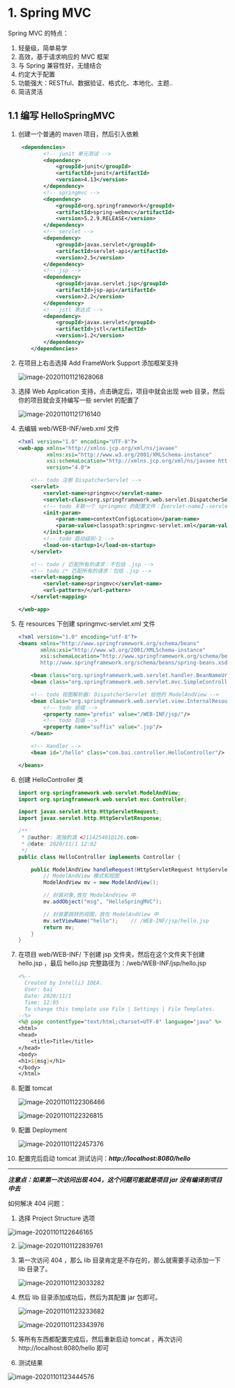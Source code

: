 # 1. Spring MVC

Spring MVC 的特点：

1. 轻量级，简单易学
2. 高效，基于请求响应的 MVC 框架
3. 与 Spring 兼容性好，无缝结合
4. 约定大于配置
5. 功能强大：RESTful、数据验证、格式化、本地化、主题..
6. 简洁灵活

## 1.1 编写 HelloSpringMVC

1. 创建一个普通的 maven 项目，然后引入依赖

   ```xml
   	<dependencies>
           <!-- junit 单元测试 -->
           <dependency>
               <groupId>junit</groupId>
               <artifactId>junit</artifactId>
               <version>4.13</version>
           </dependency>
           <!-- springmvc -->
           <dependency>
               <groupId>org.springframework</groupId>
               <artifactId>spring-webmvc</artifactId>
               <version>5.2.9.RELEASE</version>
           </dependency>
           <!-- servlet -->
           <dependency>
               <groupId>javax.servlet</groupId>
               <artifactId>servlet-api</artifactId>
               <version>2.5</version>
           </dependency>
           <!-- jsp -->
           <dependency>
               <groupId>javax.servlet.jsp</groupId>
               <artifactId>jsp-api</artifactId>
               <version>2.2</version>
           </dependency>
           <!-- jstl 表达式 -->
           <dependency>
               <groupId>javax.servlet</groupId>
               <artifactId>jstl</artifactId>
               <version>1.2</version>
           </dependency>
       </dependencies>
   ```

   

2. 在项目上右击选择 Add FrameWork Support 添加框架支持

   ![image-20201101121628068](SpringMVC文档.assets/image-20201101121628068.png)

3. 选择 Web Application 支持，点击确定后，项目中就会出现 web 目录，然后你的项目就会支持编写一些 servlet 的配置了

   ![image-20201101121716140](SpringMVC文档.assets/image-20201101121716140.png)

4. 去编辑 web/WEB-INF/web.xml  文件

   ```xml
   <?xml version="1.0" encoding="UTF-8"?>
   <web-app xmlns="http://xmlns.jcp.org/xml/ns/javaee"
            xmlns:xsi="http://www.w3.org/2001/XMLSchema-instance"
            xsi:schemaLocation="http://xmlns.jcp.org/xml/ns/javaee http://xmlns.jcp.org/xml/ns/javaee/web-app_4_0.xsd"
            version="4.0">
   
       <!-- todo 注册 DispatcherServlet -->
       <servlet>
           <servlet-name>springmvc</servlet-name>
           <servlet-class>org.springframework.web.servlet.DispatcherServlet</servlet-class>
           <!-- todo 关联一个 springmvc 的配置文件：【servlet-name】-servlet.xml -->
           <init-param>
               <param-name>contextConfigLocation</param-name>
               <param-value>classpath:springmvc-servlet.xml</param-value>
           </init-param>
           <!-- todo 启动级别-1 -->
           <load-on-startup>1</load-on-startup>
       </servlet>
   
       <!-- todo / 匹配所有的请求：不包括 .jsp -->
       <!-- todo /* 匹配所有的请求：包括 .jsp -->
       <servlet-mapping>
           <servlet-name>springmvc</servlet-name>
           <url-pattern>/</url-pattern>
       </servlet-mapping>
   
   </web-app>
   ```

   

5. 在 resources 下创建 springmvc-servlet.xml 文件

   ```xml
   <?xml version="1.0" encoding="utf-8"?>
   <beans xmlns="http://www.springframework.org/schema/beans"
          xmlns:xsi="http://www.w3.org/2001/XMLSchema-instance"
          xsi:schemaLocation="http://www.springframework.org/schema/beans
          http://www.springframework.org/schema/beans/spring-beans.xsd">
   
       <bean class="org.springframework.web.servlet.handler.BeanNameUrlHandlerMapping"/>
       <bean class="org.springframework.web.servlet.mvc.SimpleControllerHandlerAdapter"/>
   
       <!-- todo 视图解析器: DispatcherServlet 给他的 ModelAndView -->
       <bean class="org.springframework.web.servlet.view.InternalResourceViewResolver" id="internalResourceViewResolver">
           <!-- todo 前缀 -->
           <property name="prefix" value="/WEB-INF/jsp/"/>
           <!-- todo 后缀 -->
           <property name="suffix" value=".jsp"/>
       </bean>
   
       <!-- Handler -->
       <bean id="/hello" class="com.bai.controller.HelloController"/>
   
   </beans>
   ```

   

6. 创建 HelloController 类

   ```java
   import org.springframework.web.servlet.ModelAndView;
   import org.springframework.web.servlet.mvc.Controller;
   
   import javax.servlet.http.HttpServletRequest;
   import javax.servlet.http.HttpServletResponse;
   
   /**
    * @author: 南独酌酒 <211425401@126.com>
    * @date: 2020/11/1 12:02
    */
   public class HelloController implements Controller {
   
       public ModelAndView handleRequest(HttpServletRequest httpServletRequest, HttpServletResponse httpServletResponse) throws Exception {
           // ModelAndView 模式和视图
           ModelAndView mv = new ModelAndView();
   
           // 封装对象,放在 ModelAndView 中
           mv.addObject("msg", "HelloSpringMVC");
   
           // 封装要跳转的视图，放在 ModelAndView 中
           mv.setViewName("hello");    // /WEB-INF/jsp/hello.jsp
           return mv;
       }
   }
   ```

   

7. 在项目 web/WEB-INF/ 下创建 jsp 文件夹，然后在这个文件夹下创建 hello.jsp ，最后 hello.jsp 完整路径为：/web/WEB-INF/jsp/hello.jsp

   ```jsp
   <%--
     Created by IntelliJ IDEA.
     User: bai
     Date: 2020/11/1
     Time: 12:05
     To change this template use File | Settings | File Templates.
   --%>
   <%@ page contentType="text/html;charset=UTF-8" language="java" %>
   <html>
   <head>
       <title>Title</title>
   </head>
   <body>
   <h1>${msg}</h1>
   </body>
   </html>
   ```

8. 配置 tomcat 

   ![image-20201101122306466](SpringMVC文档.assets/image-20201101122306466.png)

   ![image-20201101122326815](SpringMVC文档.assets/image-20201101122326815.png)

9. 配置 Deployment

   ![image-20201101122457376](SpringMVC文档.assets/image-20201101122457376.png)

10. 配置完后启动 tomcat 测试访问：***http://localhost:8080/hello***

****

***注意点：如果第一次访问出现 404，这个问题可能就是项目 jar 没有编译到项目中去***

如何解决 404 问题：

1. 选择 Project Structure 选项

![image-20201101122646165](SpringMVC文档.assets/image-20201101122646165.png)

2. ![image-20201101122839761](SpringMVC文档.assets/image-20201101122839761.png)

3. 第一次访问 404 ，那么 lib 目录肯定是不存在的，那么就需要手动添加一下 lib 目录了。

   ![image-20201101123033282](SpringMVC文档.assets/image-20201101123033282.png)

4. 然后 lib 目录添加成功后，然后为其配置 jar 包即可。

   ![image-20201101123233682](SpringMVC文档.assets/image-20201101123233682.png)

   ![image-20201101123343976](SpringMVC文档.assets/image-20201101123343976.png)

5. 等所有东西都配置完成后，然后重新启动 tomcat ，再次访问 http://localhost:8080/hello 即可

6. 测试结果

![image-20201101123444576](SpringMVC文档.assets/image-20201101123444576.png)

